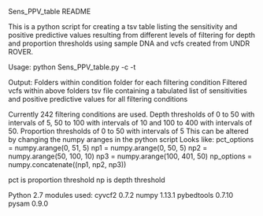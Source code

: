 Sens_PPV_table README

This is a python script for creating a tsv table listing the sensitivity and positive predictive values resulting from different levels of filtering for depth and proportion thresholds using sample DNA and vcfs created from UNDR ROVER.

Usage:
python Sens_PPV_table.py -c <folder containing sample vcfs> -t <link to vcf containing known true variants>

Output:
Folders within condition folder for each filtering condition
Filtered vcfs within above folders
tsv file containing a tabulated list of sensitivities and positive predictive values for all filtering conditions

Currently 242 filtering conditions are used.
Depth thresholds of 0 to 50 with intervals of 5, 50 to 100 with intervals of 10 and 100 to 400 with intervals of 50.
Proportion thresholds of 0 to 50 with intervals of 5
This can be altered by changing the numpy aranges in the python script
Looks like:
pct_options = numpy.arange(0, 51, 5)
np1 = numpy.arange(0, 50, 5)
np2 = numpy.arange(50, 100, 10)
np3 = numpy.arange(100, 401, 50)
np_options = numpy.concatenate((np1, np2, np3))

pct is proportion threshold
np is depth threshold

Python 2.7 modules used:
cyvcf2 0.7.2
numpy 1.13.1
pybedtools 0.7.10
pysam 0.9.0
